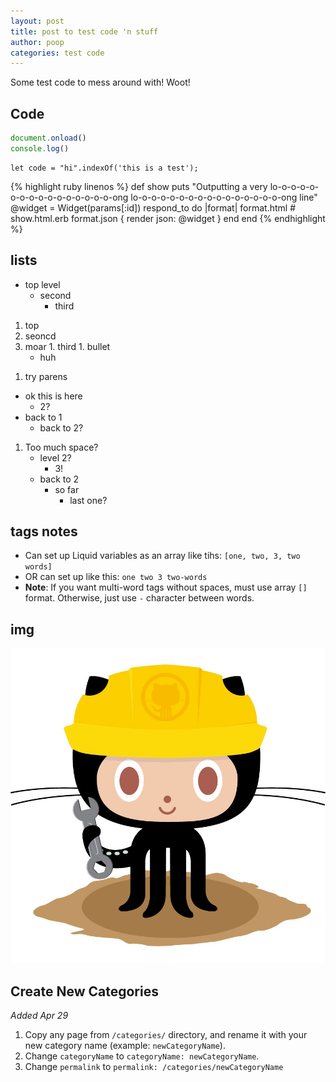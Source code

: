 ```yaml
---
layout: post
title: post to test code 'n stuff
author: poop
categories: test code
---
```


Some test code to mess around with! Woot!

## Code

```javascript
document.onload()
console.log()
```

    let code = "hi".indexOf('this is a test');

{% highlight ruby linenos %}
def show
  puts "Outputting a very lo-o-o-o-o-o-o-o-o-o-o-o-o-o-o-o-ong lo-o-o-o-o-o-o-o-o-o-o-o-o-o-o-o-ong line"
  @widget = Widget(params[:id])
  respond_to do |format|
    format.html # show.html.erb
    format.json { render json: @widget }
  end
end
{% endhighlight %}

## lists
- top level
  - second
    - third

1. top
  1. seoncd
  1. moar
    1. third
    1. bullet
      - huh
      
1) try parens
  - ok this is here
    - 2?
  - back to 1
    - back to 2?
    
1. Too much space?
    - level 2?
        - 3!
    - back to 2
        - so far
            - last one?

## tags notes
- Can set up Liquid variables as an array like tihs: `[one, two, 3, two words]`
- OR can set up like this: `one two 3 two-words`
- **Note**: If you want multi-word tags without spaces, must use array `[]` format. Otherwise, just use `-` character between words.

## img
![image](/images/404.jpg)

## Create New Categories
*Added Apr 29*
1. Copy any page from `/categories/` directory, and rename it with your new category name (example: `newCategoryName`).
2. Change `categoryName` to `categoryName: newCategoryName`.
3. Change `permalink` to `permalink: /categories/newCategoryName`